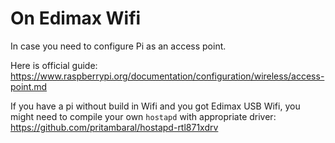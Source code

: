 On Edimax Wifi
==============

In case you need to configure Pi as an access point.

Here is official guide:
https://www.raspberrypi.org/documentation/configuration/wireless/access-point.md

If you have a pi without build in Wifi and you got Edimax USB Wifi,
you might need to compile your own `hostapd` with appropriate driver:
https://github.com/pritambaral/hostapd-rtl871xdrv